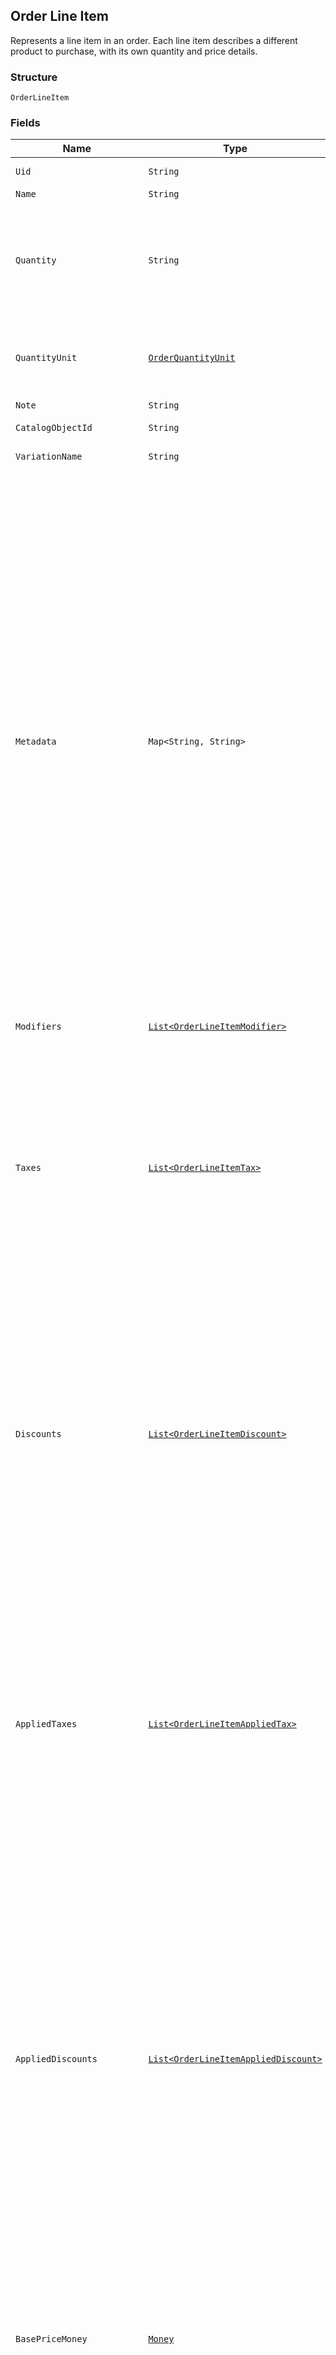 ## Order Line Item

Represents a line item in an order. Each line item describes a different
product to purchase, with its own quantity and price details.

### Structure

`OrderLineItem`

### Fields

| Name | Type | Tags | Description |
|  --- | --- | --- | --- |
| `Uid` | `String` | Optional | Unique ID that identifies the line item only within this order. |
| `Name` | `String` | Optional | The name of the line item. |
| `Quantity` | `String` |  | The quantity purchased, formatted as a decimal number.<br>For example: `"3"`.<br><br>Line items with a `quantity_unit` can have non-integer quantities.<br>For example: `"1.70000"`. |
| `QuantityUnit` | [`OrderQuantityUnit`](/doc/models/order-quantity-unit.md) | Optional | Contains the measurement unit for a quantity and a precision which<br>specifies the number of digits after the decimal point for decimal quantities. |
| `Note` | `String` | Optional | The note of the line item. |
| `CatalogObjectId` | `String` | Optional | The [CatalogItemVariation](#type-catalogitemvariation) id applied to this line item. |
| `VariationName` | `String` | Optional | The name of the variation applied to this line item. |
| `Metadata` | `Map<String, String>` | Optional | Application-defined data attached to this line item. Metadata fields are intended<br>to store descriptive references or associations with an entity in another system or store brief<br>information about the object. Square does not process this field; it only stores and returns it<br>in relevant API calls. Do not use metadata to store any sensitive information (personally<br>identifiable information, card details, etc.).<br><br>Keys written by applications must be 60 characters or less and must be in the character set<br>`[a-zA-Z0-9_-]`. Entries may also include metadata generated by Square. These keys are prefixed<br>with a namespace, separated from the key with a ':' character.<br><br>Values have a max length of 255 characters.<br><br>An application may have up to 10 entries per metadata field.<br><br>Entries written by applications are private and can only be read or modified by the same<br>application.<br><br>See [Metadata](https://developer.squareup.com/docs/build-basics/metadata) for more information. |
| `Modifiers` | [`List<OrderLineItemModifier>`](/doc/models/order-line-item-modifier.md) | Optional | The [CatalogModifier](#type-catalogmodifier)s applied to this line item. |
| `Taxes` | [`List<OrderLineItemTax>`](/doc/models/order-line-item-tax.md) | Optional | A list of taxes applied to this line item. On read or retrieve, this list includes both<br>item-level taxes and any order-level taxes apportioned to this item. When creating an Order,<br>set your item-level taxes in this list.<br><br>This field has been deprecated in favour of `applied_taxes`. Usage of both this field and<br>`applied_taxes` when creating an order will result in an error. Usage of this field when<br>sending requests to the UpdateOrder endpoint will result in an error. |
| `Discounts` | [`List<OrderLineItemDiscount>`](/doc/models/order-line-item-discount.md) | Optional | A list of discounts applied to this line item. On read or retrieve, this list includes<br>both item-level discounts and any order-level discounts apportioned to this item. When<br>creating an Order, set your item-level discounts in this list.<br><br>This field has been deprecated in favour of `applied_discounts`. Usage of both this field and<br>`applied_discounts` when creating an order will result in an error. Usage of this field when<br>sending requests to the UpdateOrder endpoint will result in an error. |
| `AppliedTaxes` | [`List<OrderLineItemAppliedTax>`](/doc/models/order-line-item-applied-tax.md) | Optional | The list of references to taxes applied to this line item. Each<br>`OrderLineItemAppliedTax` has a `tax_uid` that references the `uid` of a<br>top-level `OrderLineItemTax` applied to the line item. On reads, the<br>amount applied is populated.<br><br>An `OrderLineItemAppliedTax` will be automatically created on every line<br>item for all `ORDER` scoped taxes added to the order. `OrderLineItemAppliedTax`<br>records for `LINE_ITEM` scoped taxes must be added in requests for the tax<br>to apply to any line items.<br><br>To change the amount of a tax, modify the referenced top-level tax. |
| `AppliedDiscounts` | [`List<OrderLineItemAppliedDiscount>`](/doc/models/order-line-item-applied-discount.md) | Optional | The list of references to discounts applied to this line item. Each<br>`OrderLineItemAppliedDiscount` has a `discount_uid` that references the `uid` of a top-level<br>`OrderLineItemDiscounts` applied to the line item. On reads, the amount<br>applied is populated.<br><br>An `OrderLineItemAppliedDiscount` will be automatically created on every line item for all<br>`ORDER` scoped discounts that are added to the order. `OrderLineItemAppliedDiscount` records<br>for `LINE_ITEM` scoped discounts must be added in requests for the discount to apply to any<br>line items.<br><br>To change the amount of a discount, modify the referenced top-level discount. |
| `BasePriceMoney` | [`Money`](/doc/models/money.md) | Optional | Represents an amount of money. `Money` fields can be signed or unsigned.<br>Fields that do not explicitly define whether they are signed or unsigned are<br>considered unsigned and can only hold positive amounts. For signed fields, the<br>sign of the value indicates the purpose of the money transfer. See<br>[Working with Monetary Amounts](https://developer.squareup.com/docs/build-basics/working-with-monetary-amounts)<br>for more information. |
| `VariationTotalPriceMoney` | [`Money`](/doc/models/money.md) | Optional | Represents an amount of money. `Money` fields can be signed or unsigned.<br>Fields that do not explicitly define whether they are signed or unsigned are<br>considered unsigned and can only hold positive amounts. For signed fields, the<br>sign of the value indicates the purpose of the money transfer. See<br>[Working with Monetary Amounts](https://developer.squareup.com/docs/build-basics/working-with-monetary-amounts)<br>for more information. |
| `GrossSalesMoney` | [`Money`](/doc/models/money.md) | Optional | Represents an amount of money. `Money` fields can be signed or unsigned.<br>Fields that do not explicitly define whether they are signed or unsigned are<br>considered unsigned and can only hold positive amounts. For signed fields, the<br>sign of the value indicates the purpose of the money transfer. See<br>[Working with Monetary Amounts](https://developer.squareup.com/docs/build-basics/working-with-monetary-amounts)<br>for more information. |
| `TotalTaxMoney` | [`Money`](/doc/models/money.md) | Optional | Represents an amount of money. `Money` fields can be signed or unsigned.<br>Fields that do not explicitly define whether they are signed or unsigned are<br>considered unsigned and can only hold positive amounts. For signed fields, the<br>sign of the value indicates the purpose of the money transfer. See<br>[Working with Monetary Amounts](https://developer.squareup.com/docs/build-basics/working-with-monetary-amounts)<br>for more information. |
| `TotalDiscountMoney` | [`Money`](/doc/models/money.md) | Optional | Represents an amount of money. `Money` fields can be signed or unsigned.<br>Fields that do not explicitly define whether they are signed or unsigned are<br>considered unsigned and can only hold positive amounts. For signed fields, the<br>sign of the value indicates the purpose of the money transfer. See<br>[Working with Monetary Amounts](https://developer.squareup.com/docs/build-basics/working-with-monetary-amounts)<br>for more information. |
| `TotalMoney` | [`Money`](/doc/models/money.md) | Optional | Represents an amount of money. `Money` fields can be signed or unsigned.<br>Fields that do not explicitly define whether they are signed or unsigned are<br>considered unsigned and can only hold positive amounts. For signed fields, the<br>sign of the value indicates the purpose of the money transfer. See<br>[Working with Monetary Amounts](https://developer.squareup.com/docs/build-basics/working-with-monetary-amounts)<br>for more information. |

### Example (as JSON)

```json
{
  "uid": null,
  "name": null,
  "quantity": "quantity6",
  "quantity_unit": null,
  "note": null,
  "catalog_object_id": null,
  "variation_name": null,
  "metadata": null,
  "modifiers": null,
  "taxes": null,
  "discounts": null,
  "applied_taxes": null,
  "applied_discounts": null,
  "base_price_money": null,
  "variation_total_price_money": null,
  "gross_sales_money": null,
  "total_tax_money": null,
  "total_discount_money": null,
  "total_money": null
}
```

